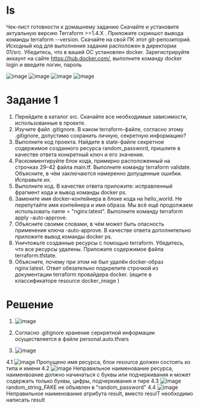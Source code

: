 # ls
Чек-лист готовности к домашнему заданию
Скачайте и установите актуальную версию Terraform >=1.4.X . Приложите скриншот вывода команды terraform --version.
Скачайте на свой ПК этот git-репозиторий. Исходный код для выполнения задания расположен в директории 01/src.
Убедитесь, что в вашей ОС установлен docker.
Зарегистрируйте аккаунт на сайте https://hub.docker.com/, выполните команду docker login и введите логин, пароль

![image](https://github.com/Kul-RB/devops-netology/assets/53901269/ead61809-f7e8-4474-85a1-e5387eb8a7ec)
![image](https://github.com/Kul-RB/devops-netology/assets/53901269/2d239238-cf6b-43e6-bc74-9667a6e85dde)
![image](https://github.com/Kul-RB/devops-netology/assets/53901269/06892f4f-b04e-4a13-b4c3-776141d43849)
![image](https://github.com/Kul-RB/devops-netology/assets/53901269/5f4b5143-0308-448d-a496-6700ca4d3387)

# Задание 1
1. Перейдите в каталог src. Скачайте все необходимые зависимости, использованные в проекте.
2. Изучите файл .gitignore. В каком terraform-файле, согласно этому .gitignore, допустимо сохранить личную, секретную информацию?
3. Выполните код проекта. Найдите в state-файле секретное содержимое созданного ресурса random_password, пришлите в качестве ответа конкретный ключ и его значение.
4. Раскомментируйте блок кода, примерно расположенный на строчках 29–42 файла main.tf. Выполните команду terraform validate. Объясните, в чём заключаются намеренно допущенные ошибки. Исправьте их.
5. Выполните код. В качестве ответа приложите: исправленный фрагмент кода и вывод команды docker ps.
6. Замените имя docker-контейнера в блоке кода на hello_world. Не перепутайте имя контейнера и имя образа. Мы всё ещё продолжаем использовать name = "nginx:latest". Выполните команду terraform apply -auto-approve.
7. Объясните своими словами, в чём может быть опасность применения ключа -auto-approve. В качестве ответа дополнительно приложите вывод команды docker ps.
8. Уничтожьте созданные ресурсы с помощью terraform. Убедитесь, что все ресурсы удалены. Приложите содержимое файла terraform.tfstate.
9. Объясните, почему при этом не был удалён docker-образ nginx:latest. Ответ обязательно подкрепите строчкой из документации terraform провайдера docker. (ищите в классификаторе resource docker_image )

# Решение
1. ![image](https://github.com/Kul-RB/devops-netology/assets/53901269/0e3d2a64-6cdd-44b6-94f0-5e0dbc7901ee)

2. Согласно .gitignore хранение серкретной информации осуществляется в файле personal.auto.tfvars
3. ![image](https://github.com/Kul-RB/devops-netology/assets/53901269/b71e43be-6839-4dfa-b0dd-ad6515f17f92)

4.1 ![image](https://github.com/Kul-RB/devops-netology/assets/53901269/964f315d-107b-4e02-8aa7-eb4ec81c4fa4)
Пропущено имя ресурса, блок resource должен состоять из типа и имени
4.2 ![image](https://github.com/Kul-RB/devops-netology/assets/53901269/27a36d5e-5992-4e98-be15-1ba57b974f3f)
Неправильное наименование ресурса, наименвоание должно начинаться с буквы или подчеркивания и может содержать только буквы, цифры, подчеркивания и тире
4.3 ![image](https://github.com/Kul-RB/devops-netology/assets/53901269/e04f842d-a345-47ce-8279-c627bc03cf26)
random_string_FAKE не объявлен в "random_password"
4.4 ![image](https://github.com/Kul-RB/devops-netology/assets/53901269/68a0ce6b-de27-4b6a-bca0-b7466c42db09)
Неправильное наименование атрибута result, вместо resulT необходимо написать result
